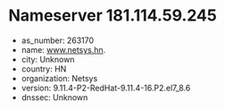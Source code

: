 # Nameserver 181.114.59.245

* as_number: 263170
* name: www.netsys.hn.
* city: Unknown
* country: HN
* organization: Netsys
* version: 9.11.4-P2-RedHat-9.11.4-16.P2.el7_8.6
* dnssec: Unknown
